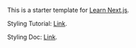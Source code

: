 This is a starter template for [Learn Next.js](https://nextjs.org/learn).

Styling Tutorial: [Link](https://nextjs.org/learn/basics/assets-metadata-css/styling-tips). 

Styling Doc: [Link](https://nextjs.org/docs/pages/building-your-application/styling).